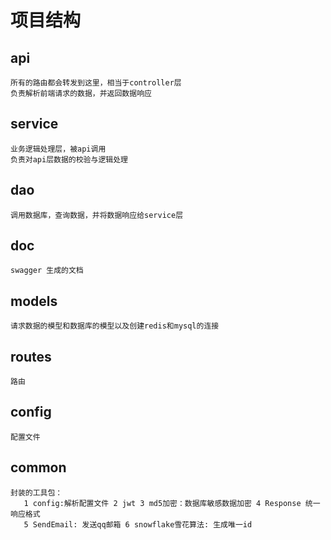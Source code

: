 # 项目结构
## api
    所有的路由都会转发到这里，相当于controller层
    负责解析前端请求的数据，并返回数据响应
## service
    业务逻辑处理层，被api调用
    负责对api层数据的校验与逻辑处理
## dao
    调用数据库，查询数据，并将数据响应给service层
## doc
    swagger 生成的文档
## models
    请求数据的模型和数据库的模型以及创建redis和mysql的连接
## routes
    路由
## config
    配置文件
## common
    封装的工具包：
       1 config:解析配置文件 2 jwt 3 md5加密：数据库敏感数据加密 4 Response 统一响应格式
       5 SendEmail: 发送qq邮箱 6 snowflake雪花算法: 生成唯一id  
